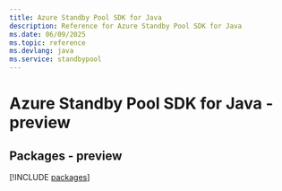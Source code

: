 ```yaml
---
title: Azure Standby Pool SDK for Java
description: Reference for Azure Standby Pool SDK for Java
ms.date: 06/09/2025
ms.topic: reference
ms.devlang: java
ms.service: standbypool
---
```

# Azure Standby Pool SDK for Java - preview
## Packages - preview
[!INCLUDE [packages](standby-pool-index.md)]